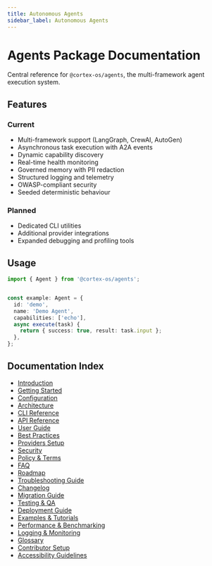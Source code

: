 ```yaml
---
title: Autonomous Agents
sidebar_label: Autonomous Agents
---
```


# Agents Package Documentation

[](https://github.com/cortex-os/cortex-os/actions/workflows/ci.yml)
[](https://opensource.org/licenses/Apache-2.0)
[](https://www.typescriptlang.org/)

Central reference for `@cortex-os/agents`, the multi-framework agent execution system.

## Features

### Current
- Multi-framework support (LangGraph, CrewAI, AutoGen)
- Asynchronous task execution with A2A events
- Dynamic capability discovery
- Real-time health monitoring
- Governed memory with PII redaction
- Structured logging and telemetry
- OWASP-compliant security
- Seeded deterministic behaviour

### Planned
- Dedicated CLI utilities
- Additional provider integrations
- Expanded debugging and profiling tools

## Usage

```typescript
import { Agent } from '@cortex-os/agents';


const example: Agent = {
  id: 'demo',
  name: 'Demo Agent',
  capabilities: ['echo'],
  async execute(task) {
    return { success: true, result: task.input };
  },
};
```

## Documentation Index

- [Introduction](./introduction.md)
- [Getting Started](./getting-started.md)
- [Configuration](./configuration.md)
- [Architecture](./architecture.md)
- [CLI Reference](./cli-reference.md)
- [API Reference](./api-reference.md)
- [User Guide](./user-guide.md)
- [Best Practices](./best-practices.md)
- [Providers Setup](./providers-setup.md)
- [Security](./security.md)
- [Policy & Terms](./policy-terms.md)
- [FAQ](./faq.md)
- [Roadmap](./roadmap.md)
- [Troubleshooting Guide](./troubleshooting.md)
- [Changelog](./changelog.md)
- [Migration Guide](./migration.md)
- [Testing & QA](./testing-qa.md)
- [Deployment Guide](./deployment.md)
- [Examples & Tutorials](./examples.md)
- [Performance & Benchmarking](./performance.md)
- [Logging & Monitoring](./logging-monitoring.md)
- [Glossary](./glossary.md)
- [Contributor Setup](./contributor-setup.md)
- [Accessibility Guidelines](./accessibility.md)
